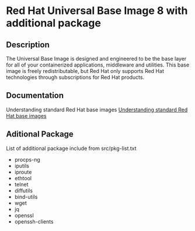 # Red Hat Universal Base Image 8 with additional package
## Description
The Universal Base Image is designed and engineered to be the base layer for all of your containerized applications, middleware and utilities. This base image is freely redistributable, but Red Hat only supports Red Hat technologies through subscriptions for Red Hat products.

## Documentation
Understanding standard Red Hat base images
[Understanding standard Red Hat base images](https://access.redhat.com/documentation/en-us/red_hat_enterprise_linux/8/html-single/building_running_and_managing_containers/index#understanding-standard-red-hat-base-images_building-running-and-managing-containers)

## Aditional Package
List of additional package include from src/pkg-list.txt
* procps-ng
* iputils
* iproute
* ethtool
* telnet
* diffutils
* bind-utils
* wget
* jq
* openssl
* openssh-clients


